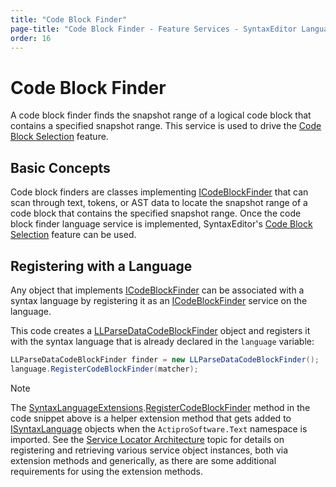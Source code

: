 ```yaml
---
title: "Code Block Finder"
page-title: "Code Block Finder - Feature Services - SyntaxEditor Language Creation Guide"
order: 16
---
```

# Code Block Finder

A code block finder finds the snapshot range of a logical code block that contains a specified snapshot range.  This service is used to drive the [Code Block Selection](../../user-interface/editor-view/code-block-selection.md) feature.

## Basic Concepts

Code block finders are classes implementing [ICodeBlockFinder](xref:ActiproSoftware.Text.Analysis.ICodeBlockFinder) that can scan through text, tokens, or AST data to locate the snapshot range of a code block that contains the specified snapshot range.  Once the code block finder language service is implemented, SyntaxEditor's [Code Block Selection](../../user-interface/editor-view/code-block-selection.md) feature can be used.

## Registering with a Language

Any object that implements [ICodeBlockFinder](xref:ActiproSoftware.Text.Analysis.ICodeBlockFinder) can be associated with a syntax language by registering it as an [ICodeBlockFinder](xref:ActiproSoftware.Text.Analysis.ICodeBlockFinder) service on the language.

This code creates a [LLParseDataCodeBlockFinder](xref:ActiproSoftware.Text.Analysis.Implementation.LLParseDataCodeBlockFinder) object and registers it with the syntax language that is already declared in the `language` variable:

```csharp
LLParseDataCodeBlockFinder finder = new LLParseDataCodeBlockFinder();
language.RegisterCodeBlockFinder(matcher);
```

> [!NOTE]
> The [SyntaxLanguageExtensions](xref:ActiproSoftware.Text.SyntaxLanguageExtensions).[RegisterCodeBlockFinder](xref:ActiproSoftware.Text.SyntaxLanguageExtensions.RegisterCodeBlockFinder*) method in the code snippet above is a helper extension method that gets added to [ISyntaxLanguage](xref:ActiproSoftware.Text.ISyntaxLanguage) objects when the `ActiproSoftware.Text` namespace is imported.  See the [Service Locator Architecture](../service-locator-architecture.md) topic for details on registering and retrieving various service object instances, both via extension methods and generically, as there are some additional requirements for using the extension methods.
